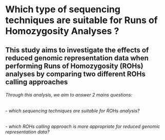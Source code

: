 # Which type of sequencing techniques are suitable for Runs of Homozygosity Analyses ?

## This study aims to investigate the effects of reduced genomic representation data when performing Runs of Homozygosity (ROHs) analyses by comparing two different ROHs calling approaches

###### Through this analysis, we aim to answer 2 mains questions:
######   - which sequencing techniques are suitable for ROHs analysis? 
######   - which ROHs calling approach is more appropriate for reduced genomic representation data?
